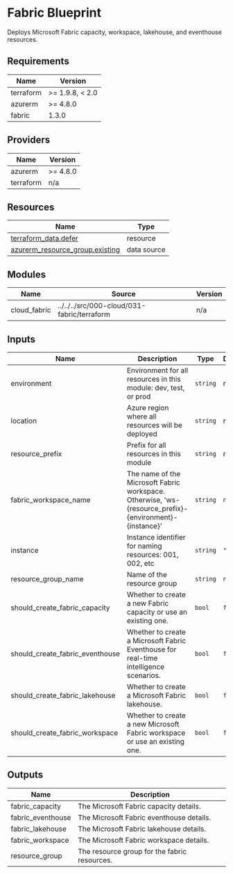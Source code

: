 <!-- BEGIN_TF_DOCS -->
<!-- markdown-table-prettify-ignore-start -->
# Fabric Blueprint

Deploys Microsoft Fabric capacity, workspace, lakehouse, and eventhouse resources.

## Requirements

| Name | Version |
|------|---------|
| terraform | >= 1.9.8, < 2.0 |
| azurerm | >= 4.8.0 |
| fabric | 1.3.0 |

## Providers

| Name | Version |
|------|---------|
| azurerm | >= 4.8.0 |
| terraform | n/a |

## Resources

| Name | Type |
|------|------|
| [terraform_data.defer](https://registry.terraform.io/providers/hashicorp/terraform/latest/docs/resources/data) | resource |
| [azurerm_resource_group.existing](https://registry.terraform.io/providers/hashicorp/azurerm/latest/docs/data-sources/resource_group) | data source |

## Modules

| Name | Source | Version |
|------|--------|---------|
| cloud\_fabric | ../../../src/000-cloud/031-fabric/terraform | n/a |

## Inputs

| Name | Description | Type | Default | Required |
|------|-------------|------|---------|:--------:|
| environment | Environment for all resources in this module: dev, test, or prod | `string` | n/a | yes |
| location | Azure region where all resources will be deployed | `string` | n/a | yes |
| resource\_prefix | Prefix for all resources in this module | `string` | n/a | yes |
| fabric\_workspace\_name | The name of the Microsoft Fabric workspace. Otherwise, 'ws-{resource\_prefix}-{environment}-{instance}' | `string` | `null` | no |
| instance | Instance identifier for naming resources: 001, 002, etc | `string` | `"001"` | no |
| resource\_group\_name | Name of the resource group | `string` | `null` | no |
| should\_create\_fabric\_capacity | Whether to create a new Fabric capacity or use an existing one. | `bool` | `false` | no |
| should\_create\_fabric\_eventhouse | Whether to create a Microsoft Fabric Eventhouse for real-time intelligence scenarios. | `bool` | `false` | no |
| should\_create\_fabric\_lakehouse | Whether to create a Microsoft Fabric lakehouse. | `bool` | `false` | no |
| should\_create\_fabric\_workspace | Whether to create a new Microsoft Fabric workspace or use an existing one. | `bool` | `false` | no |

## Outputs

| Name | Description |
|------|-------------|
| fabric\_capacity | The Microsoft Fabric capacity details. |
| fabric\_eventhouse | The Microsoft Fabric eventhouse details. |
| fabric\_lakehouse | The Microsoft Fabric lakehouse details. |
| fabric\_workspace | The Microsoft Fabric workspace details. |
| resource\_group | The resource group for the fabric resources. |
<!-- markdown-table-prettify-ignore-end -->
<!-- END_TF_DOCS -->
